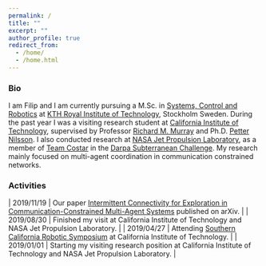 ```yaml
---
permalink: /
title: ""
excerpt: ""
author_profile: true
redirect_from:
  - /home/
  - /home.html
---
```


### Bio

<p>
  I am Filip and I am currently pursuing a M.Sc. in
  <a href="https://www.kth.se/en/studies/master/systems-control-robotics/description-1.8733">Systems, Control and Robotics</a>
  at <a href="https://www.kth.se/en">KTH Royal Institute of Technology</a>, Stockholm Sweden.
  During the past year I was a visiting research student at
  <a href="https://www.caltech.edu/">California Institute of Technology</a>, supervised by Professor
  <a href="http://www.cds.caltech.edu/~murray/wiki/Main_Page">Richard M. Murray</a>
  and Ph.D. <a href="https://pettni.github.io/#/">Petter Nilsson</a>.
  I also conducted research at <a href="https://www.jpl.nasa.gov/">NASA Jet Propulsion Laboratory</a>, as a member of
  <a href="https://costar.jpl.nasa.gov/">Team Costar</a> in the
  <a href="https://www.subtchallenge.com/">Darpa Subterranean Challenge</a>.
  My research mainly focused on multi-agent coordination in communication constrained networks.
</p>


### Activities

| 2019/11/19  | Our paper [Intermittent Connectivity for Exploration in Communication-Constrained Multi-Agent Systems](http://FilipKlaesson.github.io/publications/Intermittent_Connectivity_for_Exploration_in_Communication-Constrained_Multi-Agent_Systems) published on arXiv.                         |
| 2019/08/30  | Finished my visit at California Institute of Technology and NASA Jet Propulsion Laboratory.                             |
  | 2019/04/27  | Attending [Southern California Robotic Symposium](http://scr2019.caltech.edu/) at California Institute of Technology. |
| 2019/01/01  | Starting my visiting research position at California Institute of Technology and NASA Jet Propulsion Laboratory.        |
